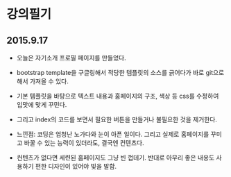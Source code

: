 # 강의필기
## 2015.9.17

- 오늘은 자기소개 프로필 페이지를 만들었다.

- bootstrap template을 구글링해서 적당한 템플릿의 소스를 긁어다가 바로 git으로 해서 가져올 수 있다.
- 기본 템플릿을 바탕으로 텍스트 내용과 홈페이지의 구조, 색상 등 css를 수정하여 입맛에 맞게 꾸민다.
- 그리고 index의 코드를 보면서 필요한 버튼을 만들거나 불필요한 것을 제거한다.

- 느낀점: 코딩은 엄청난 노가다와 눈이 아픈 일이다. 그리고 실제로 홈페이지를 꾸미고 바꿀 수 있는 능력이 있더라도, 결국엔 컨텐츠다.
- 컨텐츠가 없다면 세련된 홈페이지도 그냥 빈 껍데기. 반대로 아무리 좋은 내용도 사용하기 편한 디자인이 있어야 빛을 발함.